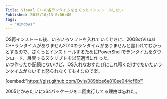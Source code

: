 ```yaml
---
Title: Visual C++の各ランタイムをさくっとインストールしたい
Published: 2015/10/13 0:06:00
Tags:
  - "Windows"
---
```

OS再インストール後、いろいろソフトを入れていくときに、2008のVisual C++ランタイムがありません2010のランタイムがありませんと言われてむかっとするので、さくっとインストールするためにPowerShellでランタイムをダウンロード、展開するスクリプトを以前適当に作った。  
いつ作ったか記憶にないけど、OS入れなおすたびにこれ叩くだけでだいたいランタイムがないぞと怒られなくてもすむので楽。

<!-- more -->

[oembed:"https://gist.github.com/Ovis/089bbe6e810ee044cf6b"]

2005とかみたいにx64パッケージを二回実行してる理由は忘れた。  